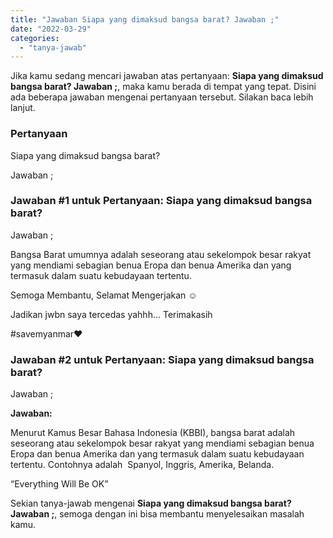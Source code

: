 ```yaml
---
title: "Jawaban Siapa yang dimaksud bangsa barat? Jawaban ;​"
date: "2022-03-29"
categories: 
  - "tanya-jawab"
---
```


Jika kamu sedang mencari jawaban atas pertanyaan: **Siapa yang dimaksud bangsa barat? Jawaban ;​**, maka kamu berada di tempat yang tepat. Disini ada beberapa jawaban mengenai pertanyaan tersebut. Silakan baca lebih lanjut.

### Pertanyaan

Siapa yang dimaksud bangsa barat?  
  
Jawaban ;​

### Jawaban #1 untuk Pertanyaan: Siapa yang dimaksud bangsa barat?  
  
Jawaban ;​

Bangsa Barat umumnya adalah seseorang atau sekelompok besar rakyat yang mendiami sebagian benua Eropa dan benua Amerika dan yang termasuk dalam suatu kebudayaan tertentu.

Semoga Membantu, Selamat Mengerjakan ☺️

Jadikan jwbn saya tercedas yahhh... Terimakasih

#savemyanmar❤️

### Jawaban #2 untuk Pertanyaan: Siapa yang dimaksud bangsa barat?  
  
Jawaban ;​

**Jawaban:**

Menurut Kamus Besar Bahasa Indonesia (KBBI), bangsa barat adalah seseorang atau sekelompok besar rakyat yang mendiami sebagian benua Eropa dan benua Amerika dan yang termasuk dalam suatu kebudayaan tertentu. Contohnya adalah  Spanyol, Inggris, Amerika, Belanda.

“Everything Will Be OK”

Sekian tanya-jawab mengenai **Siapa yang dimaksud bangsa barat? Jawaban ;​**, semoga dengan ini bisa membantu menyelesaikan masalah kamu.
